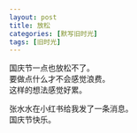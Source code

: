 ```yaml
---
layout: post
title: 放松
categories: [默写旧时光]
tags: [旧时光]
---
```

国庆节一点也放松不了。   
要做点什么才不会感觉浪费。     
这样的想法感觉好累。   


张水水在小红书给我发了一条消息。   
国庆节快乐。
